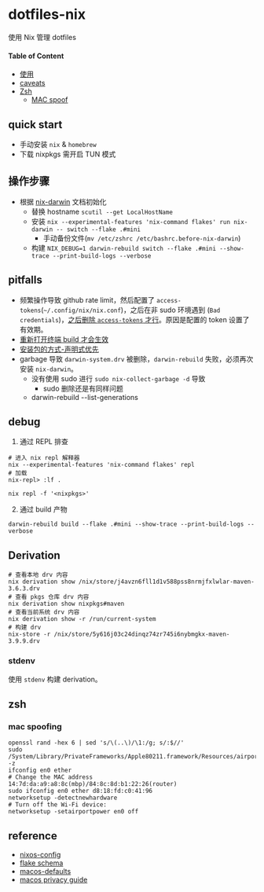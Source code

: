 # dotfiles-nix

使用 Nix 管理 dotfiles

#### Table of Content
- [使用](#操作步骤)
- [caveats](#pitfalls)
- [Zsh](#zsh)
  - [MAC spoof](#mac-spoofing) 

## quick start 

- 手动安装 `nix` & `homebrew`
- 下载 nixpkgs 需开启 TUN 模式

## 操作步骤
- 根据 [nix-darwin](https://github.com/LnL7/nix-darwin#flakes) 文档初始化
  - 替换 hostname `scutil --get LocalHostName`
  - 安装 `nix --experimental-features 'nix-command flakes' run nix-darwin -- switch --flake .#mini`
    - 手动备份文件(`mv /etc/zshrc /etc/bashrc.before-nix-darwin`)
  - 构建 `NIX_DEBUG=1 darwin-rebuild switch --flake .#mini --show-trace --print-build-logs --verbose`

## pitfalls
- 频繁操作导致 github rate limit，然后配置了 `access-tokens`(`~/.config/nix/nix.conf`)，之后在非 sudo 环境遇到 (`Bad credentials`)，[之后删除 `access-tokens` 才行](https://discourse.nixos.org/t/nix-commands-fail-github-requests-401-without-sudo/30038)。原因是配置的 token 设置了有效期。
- [重新打开终端 build 才会生效](https://github.com/LnL7/nix-darwin/issues/919#issuecomment-2094711044)
- [安装包的方式-声明式优先](https://github.com/NixOS/nixpkgs/pull/77960)
- garbage 导致 `darwin-system.drv` 被删除，`darwin-rebuild` 失败，必须再次安装 `nix-darwin`。
  - 没有使用 sudo 进行 `sudo nix-collect-garbage -d` 导致
    - sudo 删除还是有同样问题
  - darwin-rebuild --list-generations

## debug

1. 通过 REPL 排查
```
# 进入 nix repl 解释器
nix --experimental-features 'nix-command flakes' repl
# 加载
nix-repl> :lf .

nix repl -f '<nixpkgs>'
```

2. 通过 build 产物

```
darwin-rebuild build --flake .#mini --show-trace --print-build-logs --verbose
```

## Derivation

```shell
# 查看本地 drv 内容
nix derivation show /nix/store/j4avzn6fll1d1v588pss8nrmjfxlwlar-maven-3.6.3.drv
# 查看 pkgs 仓库 drv 内容
nix derivation show nixpkgs#maven
# 查看当前系统 drv 内容
nix derivation show -r /run/current-system
# 构建 drv
nix-store -r /nix/store/5y616j03c24dinqz74zr745i6nybmgkx-maven-3.9.9.drv
```

### stdenv

使用 `stdenv` 构建 derivation。


## zsh

### mac spoofing
```shell
openssl rand -hex 6 | sed 's/\(..\)/\1:/g; s/:$//'
sudo /System/Library/PrivateFrameworks/Apple80211.framework/Resources/airport -z
ifconfig en0 ether
# Change the MAC address  14:7d:da:a9:a8:8c(mbp)/84:8c:8d:b1:22:26(router)
sudo ifconfig en0 ether d8:18:fd:c0:41:96
networksetup -detectnewhardware
# Turn off the Wi-Fi device:
networksetup -setairportpower en0 off
```


## reference
- [nixos-config](https://github.com/dustinlyons/nixos-config)
- [flake schema](https://nixos.wiki/wiki/Flakes#Output_schema)
- [macos-defaults](https://github.com/yannbertrand/macos-defaults)
- [macos privacy guide](https://www.privacyguides.org/en/os/macos-overview/#mac-address-randomization)
